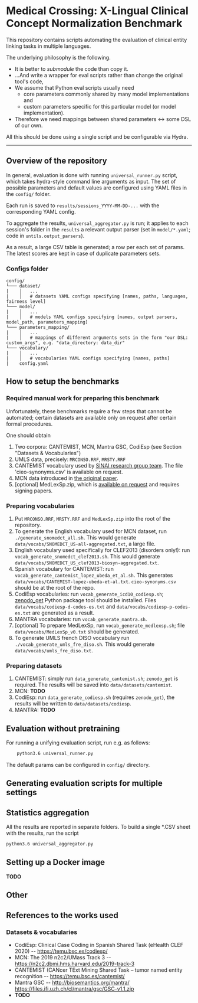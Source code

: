 # Medical Crossing: X-Lingual Clinical Concept Normalization Benchmark

This repository contains scripts automating the evaluation of clinical entity linking 
tasks in multiple languages.

The underlying philosophy is the following.

* It is better to *submodule* the code than copy it.
* ...And write a wrapper for eval scripts rather than change the original tool's code,
* We assume that Python eval scripts usually need 
  * core parameters commonly shared by many model implementations and
  * custom parameters specific for this particular model (or model implementation).
* Therefore we need mappings between shared parameters <-> some DSL of our own.

All this should be done using a single script and be configurable via Hydra.

---

## Overview of the repository

In general, evaluation is done with running `universal_runner.py` script, 
which takes hydra-style command line arguments as input. The set of possible
parameters and default values are configured using YAML files in the `config/` folder.

Each run is saved to `results/sessions_YYYY-MM-DD-...` with the corresponding YAML config.

To aggregate the results, `universal_aggregator.py` is run; it applies to each session's
 folder in the `results` a relevant output parser (set in `model/*.yaml`; code in `untils.output_parsers`).
 
As a result, a large CSV table is generated; a row per each set of params. The latest scores are kept in case 
of duplicate parameters sets.

### Configs folder

```
config/
└─── dataset/
|    │   ...
|    │   # datasets YAML configs specifying [names, paths, languages, fairness level]
└─── model/
|    │   ...
|    │   # models YAML configs specifying [names, output parsers, model_path, parameters_mapping]
└─── parameters_mapping/
|    │   ...
|    │   # mappings of different arguments sets in the form "our DSL: custom_args", e.g. "data_directory: data_dir"
└─── vocabulary/
|    │   ...
|    │   # vocabularies YAML configs specifying [names, paths]
|    config.yaml
```   

## How to setup the benchmarks

### Required manual work for preparing this benchmark

Unfortunately, these benchmarks require a few steps that cannot be automated;
certain datasets are available only on request after certain formal procedures.

One should obtain
1. Two corpora: CANTEMIST, MCN, Mantra GSC, CodiEsp (see Section "Datasets & Vocabularies")
1. UMLS data, precisely: `MRCONSO.RRF`, `MRSTY.RRF`
2. CANTEMIST vocabulary used by [SINAI research group team](http://ceur-ws.org/Vol-2664/cantemist_paper1.pdf). 
The file 'cieo-synonyms.csv' is available on request.
3. MCN data introduced in [the original paper](https://doi.org/10.1016/j.jbi.2019.103132). 
4. [optional] MedLexSp.zip, which is [available on request](http://www.lllf.uam.es/ESP/nlpmedterm_en.html#deliverables) 
and requires signing papers.

### Preparing vocabularies

1. Put `MRCONSO.RRF`, `MRSTY.RRF` and `MedLexSp.zip` into the root of the repository.
2. To generate the English vocabulary used for MCN dataset, run `./generate_snomedct_all.sh`. This would 
generate `data/vocabs/SNOMEDCT_US-all-aggregated.txt`, a large file.
3. English vocabulary used specifically for CLEF2013 (disorders only!):
run `vocab_generate_snomedct_clef2013.sh`. This would generate `data/vocabs/SNOMEDCT_US_clef2013-biosyn-aggregated.txt`.
4. Spanish vocabulary for CANTEMIST: run `vocab_generate_cantemist_lopez_ubeda_et_al.sh`. 
This generates `data/vocabs/CANTEMIST-lopez-ubeda-et-al.txt`. `cieo-synonyms.csv` should be at the root of the repo. 
5. CodiEsp vocabularies: run `vocab_generate_icd10_codiesp.sh`; [zenodo_get](https://pypi.org/project/zenodo-get/) 
Python package tool should be installed. Files `data/vocabs/codiesp-d-codes-es.txt` and 
`data/vocabs/codiesp-p-codes-es.txt` are generated as a result.
6. MANTRA vocabularies:  run `vocab_generate_mantra.sh`.
7. [optional] To prepare MedLexSp, run `vocab_generate_medlexsp.sh`; file `data/vocabs/MedLexSp_v0.txt` should be generated.
8. To generate UMLS french DISO vocabulary run `./vocab_generate_umls_fre_diso.sh`. This would generate `data/vocabs/umls_fre_diso.txt`.

### Preparing datasets
 
1. CANTEMIST: simply run `data_generate_cantemist.sh`; `zenodo_get` is required. The results will be 
saved into `data/datasets/cantemist`.
2. MCN: **TODO**
3. CodiEsp: run `data_generate_codiesp.sh` (requires `zenodo_get`), the results will be written to `data/datasets/codiesp`.
4. MANTRA: **TODO**


## Evaluation without pretraining

For running a unifying evaluation script, run e.g. as follows:

```bash
    python3.6 universal_runner.py 
```

The default params can be configured in `config/` directory.

## Generating evaluation scripts for multiple settings

## Statistics aggregation

All the results are reported in separate folders. To build a single *.CSV sheet with the results,
run the script

```bash 
python3.6 universal_aggregator.py
```

## Setting up a Docker image

**TODO**

## Other

## References to the works used

### Datasets & vocabularies

* CodiEsp: Clinical Case Coding in Spanish Shared Task (eHealth CLEF 2020) -- https://temu.bsc.es/codiesp/
* MCN: The 2019 n2c2/UMass Track 3 -- https://n2c2.dbmi.hms.harvard.edu/2019-track-3 
* CANTEMIST (CANcer TExt Mining Shared Task – tumor named entity recognition -- https://temu.bsc.es/cantemist/
* Mantra GSC -- http://biosemantics.org/mantra/ https://files.ifi.uzh.ch/cl/mantra/gsc/GSC-v1.1.zip 
* **TODO**

